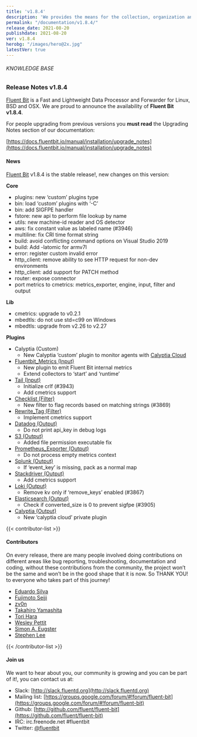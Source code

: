 ```yaml
---
title: 'v1.8.4'
description: 'We provides the means for the collection, organization and computerized retrieval of knowledgeand Lightweight Data Forwarder for Linux, BSD and OSX. We are proud to announce the availability of Fluent Bit v1.8.4.'
permalink: "/documentation/v1.8.4/"
release_date: 2021-08-20
publishdate: 2021-08-20
ver: v1.8.4
herobg: "/images/hero@2x.jpg"
latestVer: true
---
```


###### KNOWLEDGE BASE

### Release Notes v1.8.4

[Fluent Bit](https://fluentbit.io) is a Fast and Lightweight Data Processor and Forwarder for Linux, BSD and OSX. We are proud to announce the availability of **Fluent Bit v1.8.4**.

For people upgrading from previous versions you **must read** the Upgrading Notes section of our documentation:

[https://docs.fluentbit.io/manual/installation/upgrade_notes](https://docs.fluentbit.io/manual/installation/upgrade_notes)

#### News

[Fluent Bit](https://fluentbit.io) v1.8.4 is the stable release!, new changes on this version:


**Core**

* plugins: new ‘custom’ plugins type
* bin: load ‘custom’ plugins with ‘-C’
* bin: add SIGFPE handler
* fstore: new api to perform file lookup by name
* utils: new machine-id reader and OS detector
* aws: fix constant value as labeled name (#3946)
* multiline: fix CRI time format string
* build: avoid conflicting command options on Visual Studio 2019
* build: Add -latomic for armv7l
* error: register custom invalid error
* http_client: remove ability to see HTTP request for non-dev environments
* http_client: add support for PATCH method
* router: expose connector
* port metrics to cmetrics: metrics_exporter, engine, input, filter and output


**Lib**

* cmetrics: upgrade to v0.2.1
* mbedtls: do not use std=c99 on Windows
* mbedtls: upgrade from v2.26 to v2.27


**Plugins**

* Calyptia (Custom)
  * New Calyptia ‘custom’ plugin to monitor agents with [Calyptia Cloud](https://cloud.calyptia.com)
* [Fluentbit_Metrics (Input)](https://docs.fluentbit.io/manual/pipeline/inputs/fluentbit_metrics/)
  * New plugin to emit Fluent Bit internal metrics
  * Extend collectors to ‘start’ and ‘runtime’
* [Tail (Input)](https://docs.fluentbit.io/manual/pipeline/inputs/tail/)
  * Initialize crlf (#3943)
  * Add cmetrics support
* [Checklist (Filter)](https://docs.fluentbit.io/manual/pipeline/filters/checklist/)
  * New filter to flag records based on matching strings (#3869)
* [Rewrite_Tag (Filter)](https://docs.fluentbit.io/manual/pipeline/filters/rewrite_tag/)
  * Implement cmetrics support
* [Datadog (Output)](https://docs.fluentbit.io/manual/pipeline/outputs/datadog/)
  * Do not print api_key in debug logs
* [S3 (Output)](https://docs.fluentbit.io/manual/pipeline/outputs/s3/)
  * Added file permission executable fix
* [Prometheus_Exporter (Output)](https://docs.fluentbit.io/manual/pipeline/outputs/prometheus_exporter/)
  * Do not process empty metrics context
* [Splunk (Output)](https://docs.fluentbit.io/manual/pipeline/outputs/splunk/)
  * If ‘event_key’ is missing, pack as a normal map
* [Stackdriver (Output)](https://docs.fluentbit.io/manual/pipeline/outputs/stackdriver/)
  * Add cmetrics support
* [Loki (Output)](https://docs.fluentbit.io/manual/pipeline/outputs/loki/)
  * Remove kv only if ‘remove_keys’ enabled (#3867)
* [Elasticsearch (Output)](https://docs.fluentbit.io/manual/pipeline/outputs/es/)
  * Check if converted_size is 0 to prevent sigfpe (#3905)
* [Calyptia (Output)](https://docs.fluentbit.io/manual/pipeline/outputs/calyptia/)
  * New ‘calyptia cloud’ private plugin



{{< contributor-list >}}

#### Contributors

On every release, there are many people involved doing contributions on different areas like bug reporting, troubleshooting, documentation and coding, without these contributions from the community, the project won’t be the same and won’t be in the good shape that it is now. So THANK YOU! to everyone who takes part of this journey!

* [Eduardo Silva](https://github.com/edsiper)
* [Fujimoto Seiji](https://github.com/fujimotos)
* [zv0n](https://github.com/zv0n)
* [Takahiro Yamashita](https://github.com/nokute78)
* [Tori Hara](https://github.com/toricls)
* [Wesley Pettit](https://github.com/PettitWesley)
* [Simon A. Eugster](Granjow)
* [Stephen Lee](https://github.com/StephenLeeY)

{{< /contributor-list >}}

#### Join us

We want to hear about you, our community is growing and you can be part of it!, you can contact us at:

* Slack: [http://slack.fluentd.org](http://slack.fluentd.org)
* Mailing list: [https://groups.google.com/forum/#!forum/fluent-bit](https://groups.google.com/forum/#!forum/fluent-bit)
* Github: [http://github.com/fluent/fluent-bit](https://github.com/fluent/fluent-bit)
* IRC: irc.freenode.net #fluentbit
* Twitter: [@fluentbit](https://twitter.com/fluentbit)